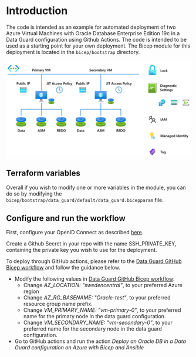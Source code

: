 # Introduction

The code is intended as an example for automated deployment of two Azure Virtual Machines with Oracle Database Enterprise Edition 19c in a Data Guard configuration using Github Actions. The code is intended to be used as a starting point for your own deployment. The Bicep module for this deployment is located in the `bicep/bootstrap` directory.

 ![Data Guard configuration](media/dg_vms.png)

## Terraform variables

Overall if you wish to modify one or more variables in the module, you can do so by modifying the `bicep/bootstrap/data_guard/default/data_guard.bicepparam` file.

## Configure and run the workflow

First, configure your OpenID Connect as described [here](https://learn.microsoft.com/en-us/azure/developer/github/connect-from-azure?tabs=azure-portal%2Cwindows#use-the-azure-login-action-with-openid-connect).

Create a Github Secret in your repo with the name SSH_PRIVATE_KEY, containing the private key you wish to use for the deployment.

To deploy through GitHub actions, please refer to the [Data Guard GitHub Bicep workflow](../blob/main/.github/workflows/full-dg-bicep-deploy.yml) and follow the guidance below.

- Modify the following values in [Data Guard GitHub Bicep workflow](../blob/main/.github/workflows/full-dg-bicep-deploy.yml):
  - Change _AZ_LOCATION: "swedencentral"_, to your preferred Azure region
  - Change _AZ_RG_BASENAME: "Oracle-test"_, to your preferred resource group name prefix.
  - Change _VM_PRIMARY_NAME: "vm-primary-0"_, to your preferred name for the primary node in the data guard configuration.
  - Change _VM_SECONDARY_NAME: "vm-secondary-0"_, to your preferred name for the secondary node in the data guard configuration.
- Go to GitHub actions and run the action *Deploy an Oracle DB in a Data Guard configuration on Azure with Bicep and Ansible*
